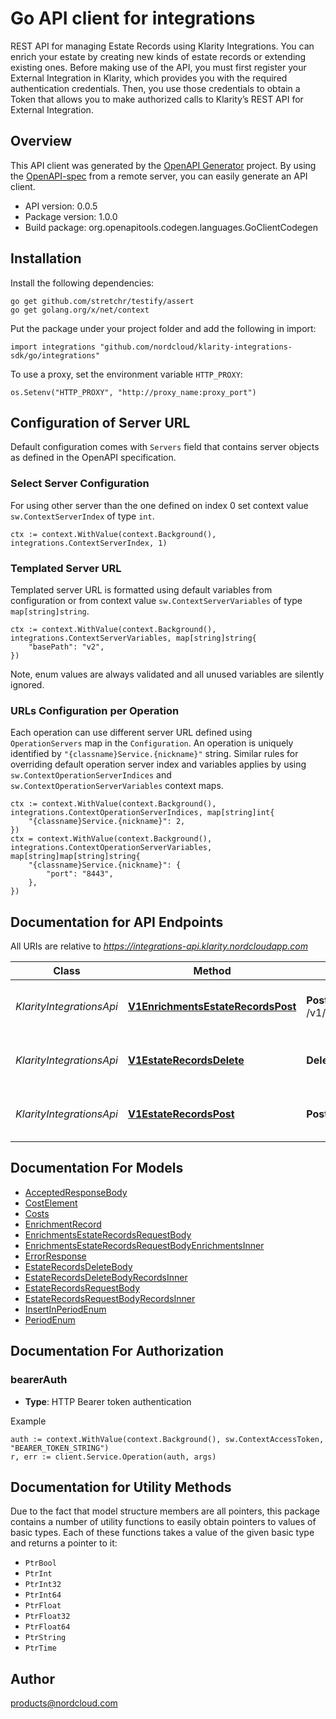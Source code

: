 # Go API client for integrations

REST API for managing Estate Records using Klarity Integrations. You can enrich your estate by creating new kinds of estate records or extending existing ones. Before making use of the API, you must first register your External Integration in Klarity, which provides you with the required authentication credentials. Then, you use those credentials to obtain a Token that allows you to make authorized calls to Klarity’s REST API for External Integration.

## Overview
This API client was generated by the [OpenAPI Generator](https://openapi-generator.tech) project.  By using the [OpenAPI-spec](https://www.openapis.org/) from a remote server, you can easily generate an API client.

- API version: 0.0.5
- Package version: 1.0.0
- Build package: org.openapitools.codegen.languages.GoClientCodegen

## Installation

Install the following dependencies:

```shell
go get github.com/stretchr/testify/assert
go get golang.org/x/net/context
```

Put the package under your project folder and add the following in import:

```golang
import integrations "github.com/nordcloud/klarity-integrations-sdk/go/integrations"
```

To use a proxy, set the environment variable `HTTP_PROXY`:

```golang
os.Setenv("HTTP_PROXY", "http://proxy_name:proxy_port")
```

## Configuration of Server URL

Default configuration comes with `Servers` field that contains server objects as defined in the OpenAPI specification.

### Select Server Configuration

For using other server than the one defined on index 0 set context value `sw.ContextServerIndex` of type `int`.

```golang
ctx := context.WithValue(context.Background(), integrations.ContextServerIndex, 1)
```

### Templated Server URL

Templated server URL is formatted using default variables from configuration or from context value `sw.ContextServerVariables` of type `map[string]string`.

```golang
ctx := context.WithValue(context.Background(), integrations.ContextServerVariables, map[string]string{
	"basePath": "v2",
})
```

Note, enum values are always validated and all unused variables are silently ignored.

### URLs Configuration per Operation

Each operation can use different server URL defined using `OperationServers` map in the `Configuration`.
An operation is uniquely identified by `"{classname}Service.{nickname}"` string.
Similar rules for overriding default operation server index and variables applies by using `sw.ContextOperationServerIndices` and `sw.ContextOperationServerVariables` context maps.

```golang
ctx := context.WithValue(context.Background(), integrations.ContextOperationServerIndices, map[string]int{
	"{classname}Service.{nickname}": 2,
})
ctx = context.WithValue(context.Background(), integrations.ContextOperationServerVariables, map[string]map[string]string{
	"{classname}Service.{nickname}": {
		"port": "8443",
	},
})
```

## Documentation for API Endpoints

All URIs are relative to *https://integrations-api.klarity.nordcloudapp.com*

Class | Method | HTTP request | Description
------------ | ------------- | ------------- | -------------
*KlarityIntegrationsApi* | [**V1EnrichmentsEstateRecordsPost**](docs/KlarityIntegrationsApi.md#v1enrichmentsestaterecordspost) | **Post** /v1/enrichments/estateRecords | Enrich Klarity estate records
*KlarityIntegrationsApi* | [**V1EstateRecordsDelete**](docs/KlarityIntegrationsApi.md#v1estaterecordsdelete) | **Delete** /v1/estateRecords | Delete Klarity estate records
*KlarityIntegrationsApi* | [**V1EstateRecordsPost**](docs/KlarityIntegrationsApi.md#v1estaterecordspost) | **Post** /v1/estateRecords | Manage Klarity estate records


## Documentation For Models

 - [AcceptedResponseBody](docs/AcceptedResponseBody.md)
 - [CostElement](docs/CostElement.md)
 - [Costs](docs/Costs.md)
 - [EnrichmentRecord](docs/EnrichmentRecord.md)
 - [EnrichmentsEstateRecordsRequestBody](docs/EnrichmentsEstateRecordsRequestBody.md)
 - [EnrichmentsEstateRecordsRequestBodyEnrichmentsInner](docs/EnrichmentsEstateRecordsRequestBodyEnrichmentsInner.md)
 - [ErrorResponse](docs/ErrorResponse.md)
 - [EstateRecordsDeleteBody](docs/EstateRecordsDeleteBody.md)
 - [EstateRecordsDeleteBodyRecordsInner](docs/EstateRecordsDeleteBodyRecordsInner.md)
 - [EstateRecordsRequestBody](docs/EstateRecordsRequestBody.md)
 - [EstateRecordsRequestBodyRecordsInner](docs/EstateRecordsRequestBodyRecordsInner.md)
 - [InsertInPeriodEnum](docs/InsertInPeriodEnum.md)
 - [PeriodEnum](docs/PeriodEnum.md)


## Documentation For Authorization



### bearerAuth

- **Type**: HTTP Bearer token authentication

Example

```golang
auth := context.WithValue(context.Background(), sw.ContextAccessToken, "BEARER_TOKEN_STRING")
r, err := client.Service.Operation(auth, args)
```


## Documentation for Utility Methods

Due to the fact that model structure members are all pointers, this package contains
a number of utility functions to easily obtain pointers to values of basic types.
Each of these functions takes a value of the given basic type and returns a pointer to it:

* `PtrBool`
* `PtrInt`
* `PtrInt32`
* `PtrInt64`
* `PtrFloat`
* `PtrFloat32`
* `PtrFloat64`
* `PtrString`
* `PtrTime`

## Author

products@nordcloud.com

